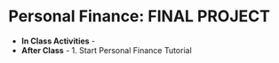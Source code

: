 # Personal Finance: FINAL PROJECT
  - **In Class Activities** - 
  - **After Class** - 1. Start Personal Finance Tutorial
